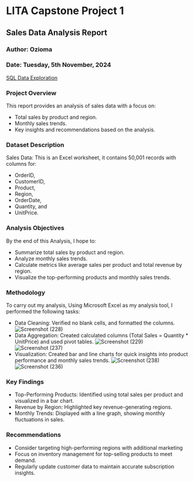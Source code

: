 # LITA Capstone Project 1

## Sales Data Analysis Report
### Author: Ozioma
### Date: Tuesday, 5th November, 2024

[SQL Data Exploration](#sql-data-exploration)

### Project Overview
This report provides an analysis of sales data with a focus on:
- Total sales by product and region.
- Monthly sales trends.
- Key insights and recommendations based on the analysis.

### Dataset Description
Sales Data: This is an Excel worksheet, it contains 50,001 records with columns for:
- OrderID, 
- CustomerID, 
- Product, 
- Region, 
- OrderDate,
- Quantity, and 
- UnitPrice.

### Analysis Objectives
By the end of this Analysis, I hope to:
- Summarize total sales by product and region.
- Analyze monthly sales trends.
- Calculate metrics like average sales per product and total revenue by region.
- Visualize the top-performing products and monthly sales trends.

### Methodology
To carry out my analysis, Using Microsoft Excel as my analysis tool, I performed the following tasks:
- Data Cleaning: Verified no blank cells, and formatted the columns.
  ![Screenshot (228)](https://github.com/user-attachments/assets/5677f19b-1e04-464e-be2a-0ce288cba6d5)
- Data Aggregation: Created calculated columns (Total Sales = Quantity * UnitPrice) and used pivot tables.
  ![Screenshot (229)](https://github.com/user-attachments/assets/f2acaafa-7caf-4188-ace6-ce95d3cddd5b)
  ![Screenshot (237)](https://github.com/user-attachments/assets/7c5ccd81-7fb6-4d04-a50c-230f3e5091f7)
- Visualization: Created bar and line charts for quick insights into product performance and monthly sales trends.
  ![Screenshot (238)](https://github.com/user-attachments/assets/9c1ca6fa-4314-4f77-b581-2706950d36ea)
![Screenshot (236)](https://github.com/user-attachments/assets/d117297f-1fd8-4238-8d06-23f27fb6a3f9)

### Key Findings
- Top-Performing Products: Identified using total sales per product and visualized in a bar chart.
- Revenue by Region: Highlighted key revenue-generating regions.
- Monthly Trends: Displayed with a line graph, showing monthly fluctuations in sales.

### Recommendations
- Consider targeting high-performing regions with additional marketing
- Focus on inventory management for top-selling products to meet demand.
- Regularly update customer data to maintain accurate subscription insights.
